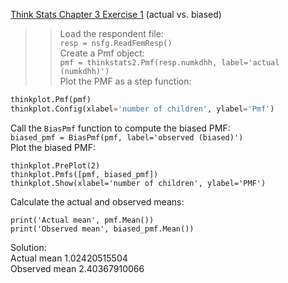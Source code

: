 [Think Stats Chapter 3 Exercise 1](http://greenteapress.com/thinkstats2/html/thinkstats2004.html#toc31) (actual vs. biased)

>> Load the respondent file:  
`resp = nsfg.ReadFemResp()`  
Create a Pmf object:  
`pmf = thinkstats2.Pmf(resp.numkdhh, label='actual (numkdhh)')`  
Plot the PMF as a step function:  
```python
thinkplot.Pmf(pmf)
thinkplot.Config(xlabel='number of children', ylabel='Pmf')
```  
Call the `BiasPmf` function to compute the biased PMF:  
`biased_pmf = BiasPmf(pmf, label='observed (biased)')`  
Plot the biased PMF:  
```
thinkplot.PrePlot(2)
thinkplot.Pmfs([pmf, biased_pmf])
thinkplot.Show(xlabel='number of children', ylabel='PMF')
```  
Calculate the actual and observed means:  
```
print('Actual mean', pmf.Mean())
print('Observed mean', biased_pmf.Mean())
```  
Solution:  
Actual mean 1.02420515504  
Observed mean 2.40367910066  

